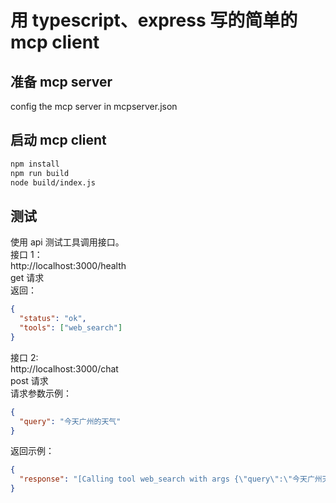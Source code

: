 # 用 typescript、express 写的简单的 mcp client

## 准备 mcp server

config the mcp server in mcpserver.json

## 启动 mcp client

```bash
npm install
npm run build
node build/index.js
```

## 测试

使用 api 测试工具调用接口。  
接口 1：  
http://localhost:3000/health  
get 请求  
返回：

```json
{
  "status": "ok",
  "tools": ["web_search"]
}
```

接口 2:  
http://localhost:3000/chat  
post 请求  
请求参数示例：

```json
{
  "query": "今天广州的天气"
}
```

返回示例：

```json
{
  "response": "[Calling tool web_search with args {\"query\":\"今天广州天气\"}]\n今天（2025年6月18日）广州的天气情况如下：\n\n- **当前天气**：阴，气温27.3°C，南风1级，湿度94%，空气质量良好（指数18）。\n- **夜间预报**：雷阵雨，最低气温25°C，无持续风向<3级。\n\n**未来7天天气预报**：\n- **6月19日**：白天雷阵雨（33°C，南风3-4级），夜间多云（26°C）。\n- **6月20-24日**：以多云为主，白天最高气温34°C，夜间最低26°C，风力较小。\n\n近期天气较闷热，建议注意防暑降温，夜间有雨时出行记得携带雨具。"
}
```
